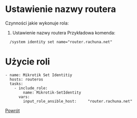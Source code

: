 Ustawienie nazwy routera
=========

Czynności jakie wykonuje rola:

1. Ustawienie nazwy routera
  Przykładowa komenda:
  ```
    /system identity set name="router.rachuna.net"
  ```

Użycie roli
=========

```
- name: Mikrotik Set Identitiy
  hosts: routeros
  tasks:
    - include_role:
        name: Mikrotik-SetIdentity
      vars:
        input_role_ansible_host:     "router.rachuna.net"
```


[Powrót](../../README.md)